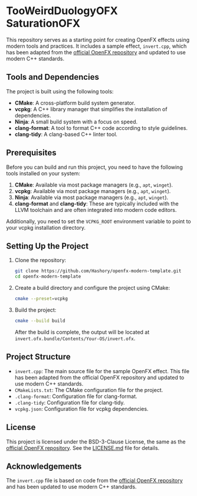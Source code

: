 # TooWeirdDuologyOFX SaturationOFX

This repository serves as a starting point for creating OpenFX effects using modern tools and practices. It includes a sample effect, `invert.cpp`, which has been adapted from the [official OpenFX repository](https://github.com/AcademySoftwareFoundation/openfx) and updated to use modern C++ standards.

## Tools and Dependencies

The project is built using the following tools:

- **CMake**: A cross-platform build system generator.
- **vcpkg**: A C++ library manager that simplifies the installation of dependencies.
- **Ninja**: A small build system with a focus on speed.
- **clang-format**: A tool to format C++ code according to style guidelines.
- **clang-tidy**: A clang-based C++ linter tool.

## Prerequisites

Before you can build and run this project, you need to have the following tools installed on your system:

1. **CMake**: Available via most package managers (e.g., `apt`, `winget`).
2. **vcpkg**: Available via most package managers (e.g., `apt`, `winget`).
3. **Ninja**: Available via most package managers (e.g., `apt`, `winget`).
4. **clang-format** and **clang-tidy**: These are typically included with the LLVM toolchain and are often integrated into modern code editors.

Additionally, you need to set the `VCPKG_ROOT` environment variable to point to your vcpkg installation directory.

## Setting Up the Project

1. Clone the repository:
    ```sh
    git clone https://github.com/Hashory/openfx-modern-template.git
    cd openfx-modern-template
    ```

2. Create a build directory and configure the project using CMake:
    ```sh
    cmake --preset=vcpkg
    ```

3. Build the project:
    ```sh
    cmake --build build
    ```

    After the build is complete, the output will be located at `invert.ofx.bundle/Contents/Your-OS/invert.ofx`.

## Project Structure

- `invert.cpp`: The main source file for the sample OpenFX effect. This file has been adapted from the official OpenFX repository and updated to use modern C++ standards.
- `CMakeLists.txt`: The CMake configuration file for the project.
- `.clang-format`: Configuration file for clang-format.
- `.clang-tidy`: Configuration file for clang-tidy.
- `vcpkg.json`: Configuration file for vcpkg dependencies.

## License

This project is licensed under the BSD-3-Clause License, the same as the [official OpenFX repository](https://github.com/AcademySoftwareFoundation/openfx). See the [LICENSE.md](LICENSE.md) file for details.

## Acknowledgements

The `invert.cpp` file is based on code from the [official OpenFX repository](https://github.com/AcademySoftwareFoundation/openfx) and has been updated to use modern C++ standards.
